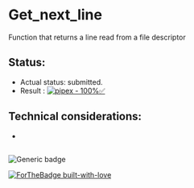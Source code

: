 # Get_next_line
Function that returns a line read from a file descriptor

## Status:
- Actual status:  submitted.
- Result :  [![pipex - 100%✅](https://img.shields.io/badge/125%25%E2%9C%85-brightgreen.svg?style=for-the-badge&logo=&logoColor=white)](https://github.com/gltats/Pipex)

## Technical considerations:
- 

##
![Generic badge](https://img.shields.io/badge/C-00599C?style=for-the-badge&logo=c&logoColor=white)

[![ForTheBadge built-with-love](http://ForTheBadge.com/images/badges/built-with-love.svg)](https://GitHub.com/Naereen/)
